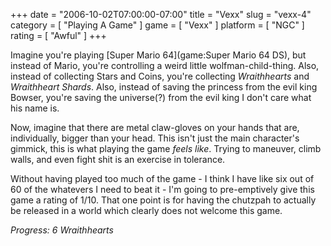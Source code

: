 +++
date = "2006-10-02T07:00:00-07:00"
title = "Vexx"
slug = "vexx-4"
category = [ "Playing A Game" ]
game = [ "Vexx" ]
platform = [ "NGC" ]
rating = [ "Awful" ]
+++

Imagine you're playing [Super Mario 64](game:Super Mario 64 DS), but instead of Mario, you're controlling a weird little wolfman-child-thing. Also, instead of collecting Stars and Coins, you're collecting <i>Wraithhearts</i> and <i>Wraithheart Shards</i>. Also, instead of saving the princess from the evil king Bowser, you're saving the universe(?) from the evil king I don't care what his name is.

Now, imagine that there are metal claw-gloves on your hands that are, individually, bigger than your head. This isn't just the main character's gimmick, this is what playing the game <i>feels like</i>. Trying to maneuver, climb walls, and even fight shit is an exercise in tolerance.

Without having played too much of the game - I think I have like six out of 60 of the whatevers I need to beat it - I'm going to pre-emptively give this game a rating of 1/10. That one point is for having the chutzpah to actually be released in a world which clearly does not welcome this game.

<i>Progress: 6 Wraithhearts</i>